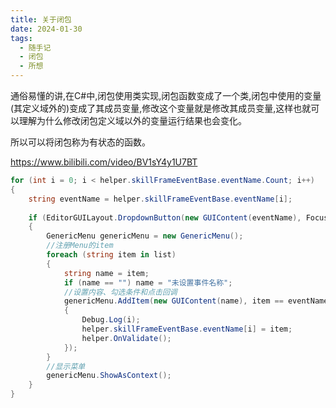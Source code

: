 ```yaml
---
title: 关于闭包
date: 2024-01-30
tags:
  - 随手记
  - 闭包
  - 所想
---
```

通俗易懂的讲,在C#中,闭包使用类实现,闭包函数变成了一个类,闭包中使用的变量(其定义域外的)变成了其成员变量,修改这个变量就是修改其成员变量,这样也就可以理解为什么修改闭包定义域以外的变量运行结果也会变化。

所以可以将闭包称为有状态的函数。

https://www.bilibili.com/video/BV1sY4y1U7BT

```cs
for (int i = 0; i < helper.skillFrameEventBase.eventName.Count; i++)  
{  
	string eventName = helper.skillFrameEventBase.eventName[i];  
	  
	if (EditorGUILayout.DropdownButton(new GUIContent(eventName), FocusType.Keyboard))  
	{  
		GenericMenu genericMenu = new GenericMenu();  
		//注册Menu的item  
		foreach (string item in list)  
		{  
			string name = item;  
			if (name == "") name = "未设置事件名称";  
			//设置内容、勾选条件和点击回调  
			genericMenu.AddItem(new GUIContent(name), item == eventName, () =>  
			{  
				Debug.Log(i);  
				helper.skillFrameEventBase.eventName[i] = item;  
				helper.OnValidate();  
			});  
		}  
		//显示菜单  
		genericMenu.ShowAsContext();  
	}  
}
```